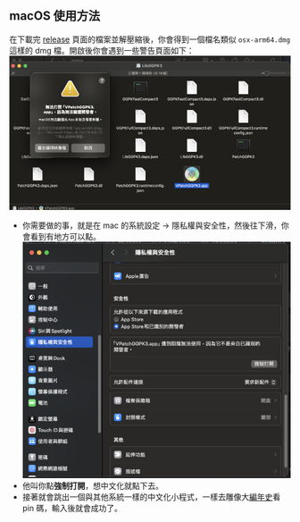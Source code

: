 ## macOS 使用方法
在下載完 [release](https://github.com/aianlinb/LibGGPK3/releases) 頁面的檔案並解壓縮後，你會得到一個檔名類似 `osx-arm64.dmg` 這樣的 dmg 檔。開啟後你會遇到一些警告頁面如下：
![error01](image/error01.png)  
- 你需要做的事，就是在 mac 的系統設定 -> 隱私權與安全性，然後往下滑，你會看到有地方可以點。  
![error02](image/error02.png)  
- 他叫你點**強制打開**，想中文化就點下去。
- 接著就會跳出一個與其他系統一樣的中文化小程式，一樣去雕像大[編年史](https://poedb.tw/tw/chinese)看 pin 碼，輸入後就會成功了。
